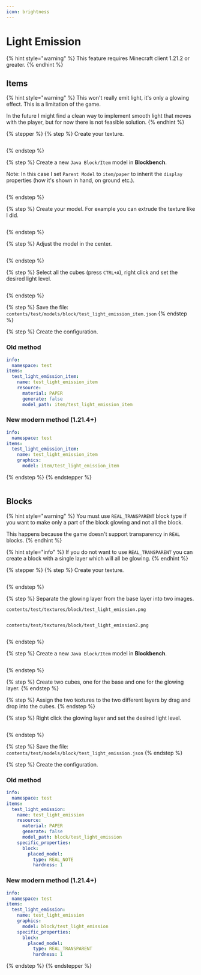 ```yaml
---
icon: brightness
---
```


# Light Emission

{% hint style="warning" %}
This feature requires Minecraft client 1.21.2 or greater.
{% endhint %}

## Items

{% hint style="warning" %}
This won't really emit light, it's only a glowing effect. This is a limitation of the game.

In the future I might find a clean way to implement smooth light that moves with the player, but for now there is not feasible solution.
{% endhint %}

{% stepper %}
{% step %}
Create your texture.

<figure><img src="../../.gitbook/assets/image (284).png" alt=""><figcaption></figcaption></figure>
{% endstep %}

{% step %}
Create a new `Java Block/Item` model in **Blockbench**.

Note: In this case I set `Parent Model` to `item/paper` to inherit the `display` properties (how it's shown in hand, on ground etc.).

<figure><img src="../../.gitbook/assets/image (288).png" alt=""><figcaption></figcaption></figure>
{% endstep %}

{% step %}
Create your model. For example you can extrude the texture like I did.

<figure><img src="../../.gitbook/assets/image (287).png" alt=""><figcaption></figcaption></figure>
{% endstep %}

{% step %}
Adjust the model in the center.

<figure><img src="../../.gitbook/assets/image (289).png" alt=""><figcaption></figcaption></figure>


{% endstep %}

{% step %}
Select all the cubes (press `CTRL+A`), right click and set the desired light level.

<figure><img src="../../.gitbook/assets/image (290).png" alt=""><figcaption></figcaption></figure>
{% endstep %}

{% step %}
Save the file: `contents/test/models/block/test_light_emission_item.json`
{% endstep %}

{% step %}
Create the configuration.

### Old method

```yaml
info:
  namespace: test
items:
  test_light_emission_item:
    name: test_light_emission_item
    resource:
      material: PAPER
      generate: false
      model_path: item/test_light_emission_item
```

### New modern method (1.21.4+)

```yaml
info:
  namespace: test
items:
  test_light_emission_item:
    name: test_light_emission_item
    graphics:
      model: item/test_light_emission_item
```
{% endstep %}
{% endstepper %}

<figure><img src="../../.gitbook/assets/image (291).png" alt=""><figcaption></figcaption></figure>

## Blocks

{% hint style="warning" %}
You must use `REAL_TRANSPARENT` block type if you want to make only a part of the block glowing and not all the block.

This happens because the game doesn't support transparency in `REAL` blocks.
{% endhint %}

{% hint style="info" %}
If you do not want to use `REAL_TRANSPARENT` you can create a block with a single layer which will all be glowing.
{% endhint %}



{% stepper %}
{% step %}
Create your texture.

<figure><img src="../../.gitbook/assets/image (5).png" alt=""><figcaption></figcaption></figure>
{% endstep %}

{% step %}
Separate the glowing layer from the base layer into two images.

`contents/test/textures/block/test_light_emission.png`

<figure><img src="../../.gitbook/assets/image (3) (1).png" alt=""><figcaption></figcaption></figure>

`contents/test/textures/block/test_light_emission2.png`

<figure><img src="../../.gitbook/assets/image (280).png" alt=""><figcaption></figcaption></figure>
{% endstep %}

{% step %}
Create a new `Java Block/Item` model in **Blockbench**.

<figure><img src="../../.gitbook/assets/image (285).png" alt=""><figcaption></figcaption></figure>
{% endstep %}

{% step %}
Create two cubes, one for the base and one for the glowing layer.
{% endstep %}

{% step %}
Assign the two textures to the two different layers by drag and drop into the cubes.
{% endstep %}

{% step %}
Right click the glowing layer and set the desired light level.

<figure><img src="../../.gitbook/assets/image (282).png" alt=""><figcaption></figcaption></figure>
{% endstep %}

{% step %}
Save the file: `contents/test/models/block/test_light_emission.json`
{% endstep %}

{% step %}
Create the configuration.

### Old method

```yaml
info:
  namespace: test
items:
  test_light_emission:
    name: test_light_emission
    resource:
      material: PAPER
      generate: false
      model_path: block/test_light_emission
    specific_properties:
      block:
        placed_model:
          type: REAL_NOTE
          hardness: 1

```

### New modern method (1.21.4+)

```yaml
info:
  namespace: test
items:
  test_light_emission:
    name: test_light_emission
    graphics:
      model: block/test_light_emission
    specific_properties:
      block:
        placed_model:
          type: REAL_TRANSPARENT
          hardness: 1

```
{% endstep %}
{% endstepper %}

<figure><img src="../../.gitbook/assets/image (283).png" alt=""><figcaption></figcaption></figure>
